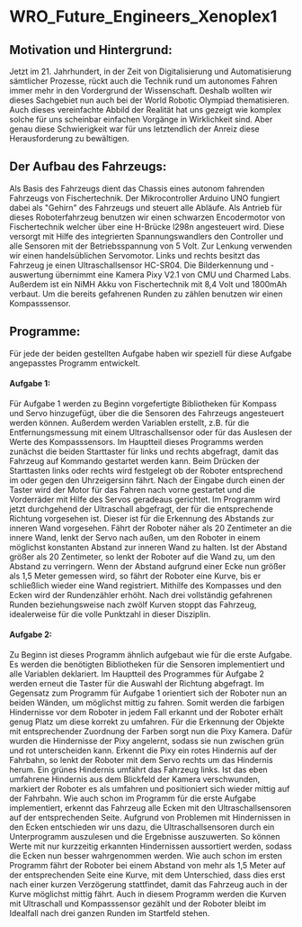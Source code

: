 # WRO_Future_Engineers_Xenoplex1

## Motivation und Hintergrund:
Jetzt im 21. Jahrhundert, in der Zeit von Digitalisierung und 
Automatisierung sämtlicher Prozesse, rückt auch die Technik rund 
um autonomes Fahren immer mehr in den Vordergrund der 
Wissenschaft. Deshalb wollten wir dieses Sachgebiet nun auch 
bei der World Robotic Olympiad thematisieren. Auch dieses 
vereinfachte Abbild der Realität hat uns gezeigt wie komplex solche für 
uns scheinbar einfachen Vorgänge in Wirklichkeit sind. Aber genau 
diese Schwierigkeit war für uns letztendlich der Anreiz 
diese Herausforderung zu bewältigen.

## Der Aufbau des Fahrzeugs: 
Als Basis des Fahrzeugs dient das Chassis eines autonom fahrenden 
Fahrzeugs von Fischertechnik. Der Mikrocontroller Arduino UNO 
fungiert dabei als "Gehirn" des Fahrzeugs und steuert alle 
Abläufe. Als Antrieb für dieses Roboterfahrzeug benutzen wir einen
schwarzen Encodermotor von Fischertechnik welcher über eine
H-Brücke l298n angesteuert wird. Diese versorgt mit Hilfe des 
integrierten Spannungswandlers den Controller und alle 
Sensoren mit der Betriebsspannung von 5 Volt. Zur Lenkung 
verwenden wir einen handelsüblichen Servomotor. Links und rechts besitzt das Fahrzeug je einen Ultraschallsensor HC-SR04. 
Die Bilderkennung und -auswertung übernimmt eine Kamera Pixy V2.1 von CMU und Charmed Labs. Außerdem ist ein NiMH Akku von Fischertechnik mit 8,4 Volt und 1800mAh verbaut. Um die bereits gefahrenen Runden zu zählen benutzen wir einen Kompasssensor.

## Programme:
Für jede der beiden gestellten Aufgabe haben wir speziell für diese Aufgabe angepasstes Programm entwickelt.
#### Aufgabe 1:
Für Aufgabe 1 werden zu Beginn vorgefertigte Bibliotheken für Kompass und Servo 
hinzugefügt, über die die Sensoren des Fahrzeugs angesteuert 
werden können. Außerdem werden Variablen erstellt, z.B. für
die Entfernungsmessung mit einem Ultraschallsensor oder für das 
Auslesen der Werte des Kompasssensors.
Im Hauptteil dieses Programms werden zunächst die beiden Starttaster für links und rechts abgefragt, 
damit das Fahrzeug auf Kommando gestartet werden kann. Beim Drücken der Starttasten links oder rechts 
wird festgelegt ob der Roboter 
entsprechend im oder gegen den Uhrzeigersinn fährt. Nach der 
Eingabe durch einen der Taster wird der Motor für das Fahren 
nach vorne gestartet und die Vorderräder mit Hilfe des Servos 
geradeaus gerichtet. Im Programm wird jetzt durchgehend der 
Ultraschall abgefragt, der für die entsprechende Richtung vorgesehen 
ist. Dieser ist für die Erkennung des Abstands zur inneren
Wand vorgesehen. Fährt der Roboter näher als 20 Zentimeter an die 
innere Wand, lenkt der Servo nach außen, um den Roboter in einem
möglichst konstanten Abstand zur inneren Wand zu halten. Ist 
der Abstand größer als 20 Zentimeter, so lenkt der Roboter auf 
die Wand zu, um den Abstand zu verringern. Wenn der Abstand 
aufgrund einer Ecke nun größer als 1,5 Meter gemessen wird, so 
fährt der Roboter eine Kurve, bis er schließlich wieder eine 
Wand registriert. Mithilfe des Kompasses und den Ecken wird 
der Rundenzähler erhöht. Nach drei vollständig gefahrenen Runden 
beziehungsweise nach zwölf Kurven stoppt das Fahrzeug, idealerweise für 
die volle Punktzahl in dieser Disziplin.
#### Aufgabe 2:
Zu Beginn ist dieses Programm ähnlich aufgebaut wie für die erste 
Aufgabe. Es werden die benötigten Bibliotheken für die Sensoren 
implementiert und alle Variablen deklariert.
Im Hauptteil des Programmes für Aufgabe 2 werden erneut die Taster für die 
Auswahl der Richtung abgefragt. Im Gegensatz zum Programm für 
Aufgabe 1 orientiert sich der Roboter nun an beiden Wänden, um 
möglichst mittig zu fahren. Somit werden die farbigen 
Hindernisse vor dem Roboter in jedem Fall erkannt und der 
Roboter erhält genug Platz um diese korrekt zu umfahren. Für die 
Erkennung der Objekte mit entsprechender Zuordnung der 
Farben sorgt nun die Pixy Kamera. Dafür wurden die Hindernisse 
der Pixy angelernt, sodass sie nun zwischen grün und rot 
unterscheiden kann. Erkennt die Pixy ein rotes Hindernis auf der 
Fahrbahn, so lenkt der Roboter mit dem Servo rechts um das 
Hindernis herum. Ein grünes Hindernis umfährt das Fahrzeug links. 
Ist das eben umfahrene Hindernis aus dem Blickfeld der
Kamera verschwunden, markiert der Roboter es als umfahren 
und positioniert sich wieder mittig auf der Fahrbahn. Wie auch
schon im Programm für die erste Aufgabe implementiert,
erkennt das Fahrzeug alle Ecken mit den Ultraschallsensoren auf 
der entsprechenden Seite. Aufgrund von Problemen mit 
Hindernissen in den Ecken entschieden wir uns dazu, die
Ultraschallsensoren durch ein Unterprogramm auszulesen und
die Ergebnisse auszuwerten. So können Werte mit nur 
kurzzeitig erkannten Hindernissen aussortiert werden, sodass die 
Ecken nun besser wahrgenommen werden. Wie auch schon im 
ersten Programm fährt der Roboter bei einem Abstand von mehr als 
1,5 Meter auf der entsprechenden Seite eine Kurve, mit dem 
Unterschied, dass dies erst nach einer kurzen Verzögerung 
stattfindet, damit das Fahrzeug auch in der Kurve möglichst 
mittig fährt. Auch in diesem Programm werden die Kurven mit Ultraschall
und Kompasssensor gezählt und der Roboter bleibt im Idealfall 
nach drei ganzen Runden im Startfeld stehen.